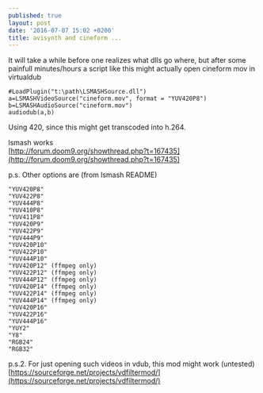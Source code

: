 ```yaml
---
published: true
layout: post
date: '2016-07-07 15:02 +0200'
title: avisynth and cineform ...
---
```

It will take a while before one realizes what dlls go where, but after some painfull minutes/hours a script like this might actually open cineform mov in virtualdub

    #LoadPlugin("t:\path\LSMASHSource.dll")
    a=LSMASHVideoSource("cineform.mov", format = "YUV420P8")
    b=LSMASHAudioSource("cineform.mov")
    audiodub(a,b)
    
Using 420, since this might get transcoded into h.264.

lsmash works  
[http://forum.doom9.org/showthread.php?t=167435](http://forum.doom9.org/showthread.php?t=167435)

p.s. Other options are (from lsmash README)

    "YUV420P8"
    "YUV422P8"
    "YUV444P8"
    "YUV410P8"
    "YUV411P8"
    "YUV420P9"
    "YUV422P9"
    "YUV444P9"
    "YUV420P10"
    "YUV422P10"
    "YUV444P10"
    "YUV420P12" (ffmpeg only)
    "YUV422P12" (ffmpeg only)
    "YUV444P12" (ffmpeg only)
    "YUV420P14" (ffmpeg only)
    "YUV422P14" (ffmpeg only)
    "YUV444P14" (ffmpeg only)
    "YUV420P16"
    "YUV422P16"
    "YUV444P16"
    "YUY2"
    "Y8"
    "RGB24"
    "RGB32"
    
p.s.2. For just opening such videos in vdub, this mod might work (untested)  
[https://sourceforge.net/projects/vdfiltermod/](https://sourceforge.net/projects/vdfiltermod/)
